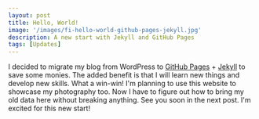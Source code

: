 ```yaml
---
layout: post
title: Hello, World!
image: '/images/fi-hello-world-github-pages-jekyll.jpg'
description: A new start with Jekyll and GitHub Pages
tags: [Updates]
---
```


I decided to migrate my blog from WordPress to [GitHub Pages](https://pages.github.com/) + [Jekyll](https://jekyllrb.com/) to save some monies. The added benefit is that I will learn new things and develop new skills. What a win-win! I'm planning to use this website to showcase my photography too. Now I have to figure out how to bring my old data here without breaking anything. See you soon in the next post. I'm excited for this new start!

